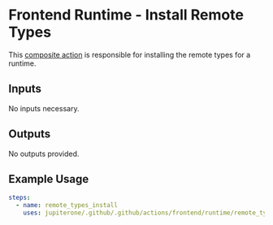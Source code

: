 # Frontend Runtime - Install Remote Types

This [composite action](./action.yml) is responsible for installing the remote
types for a runtime.

## Inputs

No inputs necessary.

## Outputs

No outputs provided.

## Example Usage

```yaml
steps:
  - name: remote_types_install
    uses: jupiterone/.github/.github/actions/frontend/runtime/remote_types_install
```
